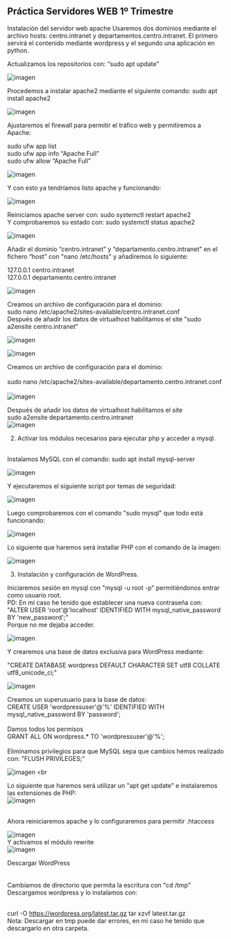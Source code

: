 ## Práctica Servidores WEB      1º Trimestre

Instalación del servidor web apache Usaremos dos dominios mediante el archivo hosts: centro.intranet y departamentos.centro.intranet. El primero servirá el contenido mediante wordpress y el segundo una aplicación en python.

Actualizamos los repositorios con: “sudo apt update”

![imagen](https://github.com/smordom/SREI/blob/main/1%C2%BA%20Trimestre/Trabajo%201%C2%BA%20Trimestre/Capturas/sudo_apt_update.png)

Procedemos a instalar apache2 mediante el siguiente comando: sudo apt install apache2

![imagen](https://github.com/smordom/SREI/blob/main/1%C2%BA%20Trimestre/Trabajo%201%C2%BA%20Trimestre/Capturas/sudo_apt_install_apache2.png)

Ajustaremos el firewall para permitir el tráfico web y permitiremos a Apache: 

sudo ufw app list <br>
sudo ufw app info “Apache Full” <br>
sudo ufw allow “Apache Full” <br>

![imagen](https://github.com/smordom/SREI/blob/main/1%C2%BA%20Trimestre/Trabajo%201%C2%BA%20Trimestre/Capturas/ufw_app_list.png)

Y con esto ya tendríamos listo apache y funcionando: 

![imagen](https://github.com/smordom/SREI/blob/main/1%C2%BA%20Trimestre/Trabajo%201%C2%BA%20Trimestre/Capturas/apache_funcionando.png)

Reiniciamos apache server con: sudo systemctl restart apache2 <br>
Y comprobaremos  su estado con: sudo systemctl status apache2 

![imagen](https://github.com/smordom/SREI/blob/main/1%C2%BA%20Trimestre/Trabajo%201%C2%BA%20Trimestre/Capturas/reiniciar_sistema.png)

Añadir el dominio “centro.intranet” y “departamento.centro.intranet” en el fichero “host” con "nano /etc/hosts" y añadiremos lo siguiente: <br>

127.0.0.1 centro.intranet <br>
127.0.0.1 departamento.centro.intranet

![imagen](https://github.com/smordom/SREI/blob/main/1%C2%BA%20Trimestre/Trabajo%201%C2%BA%20Trimestre/Capturas/url_centrointranet.png)

Creamos un archivo de configuración para el dominio: <br>
sudo nano /etc/apache2/sites-available/centro.intranet.conf <br>
Después de añadir los datos de virtualhost habilitamos el site "sudo a2ensite centro.intranet"

![imagen](https://github.com/smordom/SREI/blob/main/1%C2%BA%20Trimestre/Trabajo%201%C2%BA%20Trimestre/Capturas/nano_centrointranet.png)

![imagen](https://github.com/smordom/SREI/blob/main/1%C2%BA%20Trimestre/Trabajo%201%C2%BA%20Trimestre/Capturas/sites_available.png)

Creamos un archivo de configuración para el dominio: <br> <br>
    sudo nano /etc/apache2/sites-available/departamento.centro.intranet.conf <br> <br>
![imagen](https://github.com/smordom/SREI/blob/main/1%C2%BA%20Trimestre/Trabajo%201%C2%BA%20Trimestre/Capturas/nano_departamento.png) <br>

Después de añadir los datos de virtualhost habilitamos el site <br>
sudo a2ensite departamento.centro.intranet <br>
![imagen](https://github.com/smordom/SREI/blob/main/1%C2%BA%20Trimestre/Trabajo%201%C2%BA%20Trimestre/Capturas/a2ensite_departamentocentro.png) 

2. Activar los módulos necesarios para ejecutar php y acceder a mysql. <br> <br>

Instalamos MySQL con el comando: sudo apt install mysql-server

![imagen](https://github.com/smordom/SREI/blob/main/1%C2%BA%20Trimestre/Trabajo%201%C2%BA%20Trimestre/Capturas/install_mysql.png) <br> 

Y ejecutaremos el siguiente script por temas de seguridad: <br>

![imagen](https://github.com/smordom/SREI/blob/main/1%C2%BA%20Trimestre/Trabajo%201%C2%BA%20Trimestre/Capturas/mysql_secure.png) <br>

Luego comprobaremos con el comando "sudo mysql" que todo está funcionando: <br>

![imagen](https://github.com/smordom/SREI/blob/main/1%C2%BA%20Trimestre/Trabajo%201%C2%BA%20Trimestre/Capturas/sudo_mysql.png) <br>

Lo siguiente que haremos será installar PHP con el comando de la imagen: <br> 

![imagen](https://github.com/smordom/SREI/blob/main/1%C2%BA%20Trimestre/Trabajo%201%C2%BA%20Trimestre/Capturas/install_libapache.png) <br>

3. Instalación y configuración de WordPress. 

Iniciaremos sesión en mysql con  "mysql -u root -p"  permitiéndonos entrar como  usuario root. <br> 
PD: En mi caso he tenido que establecer una nueva contraseña con: <br> "ALTER USER 'root'@'localhost' IDENTIFIED WITH mysql_native_password BY 'new_password';" <br>
Porque no me dejaba acceder. <br>
                                 
![imagen](https://github.com/smordom/SREI/blob/main/1%C2%BA%20Trimestre/Trabajo%201%C2%BA%20Trimestre/Capturas/sql_root.png)

Y crearemos una base de datos exclusiva para WordPress mediante: <br>

"CREATE DATABASE wordpress DEFAULT CHARACTER SET utf8 COLLATE utf8_unicode_ci;" <br> 

![imagen](https://github.com/smordom/SREI/blob/main/1%C2%BA%20Trimestre/Trabajo%201%C2%BA%20Trimestre/Capturas/create_database.png)

Creamos un superusuario para la base de datos: <br>
CREATE USER 'wordpressuser'@'%' IDENTIFIED WITH mysql_native_password BY
'password'; <br> <br> 
Damos todos los permisos <br>
GRANT ALL ON wordpress.* TO 'wordpressuser'@'%'; <br> <br> 
Eliminamos privilegios para que MySQL sepa que cambios hemos realizado con: "FLUSH PRIVILEGES;"

![imagen](https://github.com/smordom/SREI/blob/main/1%C2%BA%20Trimestre/Trabajo%201%C2%BA%20Trimestre/Capturas/create_user.png) <br <br> 

Lo siguiente que haremos será utilizar un "apt get update" e instalaremos las extensiones de PHP: <br>
![imagen](https://github.com/smordom/SREI/blob/main/1%C2%BA%20Trimestre/Trabajo%201%C2%BA%20Trimestre/Capturas/install_phpcurl.png) <br> <br>

Ahora reiniciaremos apache y lo configuraremos para permitir .htaccess

![imagen](https://github.com/smordom/SREI/blob/main/1%C2%BA%20Trimestre/Trabajo%201%C2%BA%20Trimestre/Capturas/htaccess.png) <br> 
Y activamos el módulo rewrite <br> 
![imagen](https://github.com/smordom/SREI/blob/main/1%C2%BA%20Trimestre/Trabajo%201%C2%BA%20Trimestre/Capturas/enmod_rewrite.png)

Descargar WordPress <br> <br> <br>
Cambiamos de directorio que permita la escritura con "cd /tmp"<br>
Descargamos wordpress y lo instalamos con: <br><br>

curl -O https://wordpress.org/latest.tar.gz
tar xzvf latest.tar.gz <br>
Nota: Descargar en tmp puede dar errores, en mi caso he tenido que descargarlo en otra carpeta.
